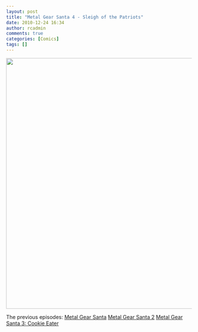 ```yaml
---
layout: post
title: "Metal Gear Santa 4 - Sleigh of the Patriots"
date: 2010-12-24 16:34
author: rcadmin
comments: true
categories: [Comics]
tags: []
---
```

<a href="http://bitsmack.com/wp/2010/12/24/metal-gear-san…f-the-patriots/"><img src="http://dl.bitsmack.com/uploads/2010/12/20101224.jpg" alt="" title="" width="680" height="680" class="alignnone size-full wp-image-2102" /></a>

The previous episodes:
<a href="http://bitsmack.com/wp/2004/12/14/metal-gear-santa/">Metal Gear Santa</a>
<a href="http://bitsmack.com/wp/2004/12/21/2-bit-comics/">Metal Gear Santa 2</a>
<a href="http://bitsmack.com/wp/2008/12/23/metal-gear-santa-3-cookie-eater/">Metal Gear Santa 3: Cookie Eater</a>
